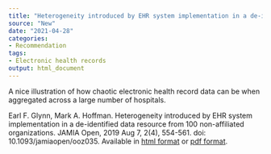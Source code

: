 ```yaml
---
title: "Heterogeneity introduced by EHR system implementation in a de-identified data resource from 100 non-affiliated organizations"
source: "New"
date: "2021-04-28"
categories:
- Recommendation
tags:
- Electronic health records
output: html_document
---
```


A nice illustration of how chaotic electronic health record data can be when aggregated across a large number of hospitals.

<!--more-->

Earl F. Glynn, Mark A. Hoffman. Heterogeneity introduced by EHR system implementation in a de-identified data resource from 100 non-affiliated organizations. JAMIA Open, 2019 Aug 7, 2(4), 554-561. doi: 10.1093/jamiaopen/ooz035. Available in [html format][gly01] or [pdf format][gly02].

[gly01]: https://www.ncbi.nlm.nih.gov/pmc/articles/PMC6993994/
[gly02]: https://www.ncbi.nlm.nih.gov/pmc/articles/PMC6993994/pdf/ooz035.pdf

